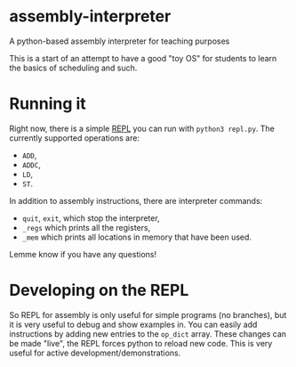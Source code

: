 # assembly-interpreter
A python-based assembly interpreter for teaching purposes

This is a start of an attempt to have a good "toy OS" for students to learn the basics of scheduling and such.

# Running it

Right now, there is a simple [REPL](https://en.wikipedia.org/wiki/Read%E2%80%93eval%E2%80%93print_loop) you can run
with `python3 repl.py`. The currently supported operations are:

- `ADD`,
- `ADDC`,
- `LD`,
- `ST`.

In addition to assembly instructions, there are interpreter commands: 

 - `quit`, `exit`, which stop the interpreter,
 - `_regs` which prints all the registers,
 - `_mem` which prints all locations in memory that have been used.
 
Lemme know if you have any questions!


# Developing on the REPL

So REPL for assembly is only useful for simple programs (no branches), but it is very useful to debug and show
examples in. You can easily add instructions by adding new entries to the `op_dict` array. These changes can be 
made "live", the REPL forces python to reload new code. This is very useful for active development/demonstrations.
